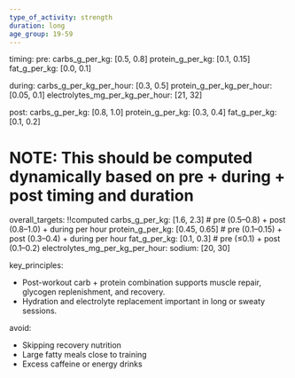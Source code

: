 ```yaml
---
type_of_activity: strength
duration: long
age_group: 19-59
---
```


timing:
pre:
carbs_g_per_kg: [0.5, 0.8]
protein_g_per_kg: [0.1, 0.15]
fat_g_per_kg: [0.0, 0.1]

during:
carbs_g_per_kg_per_hour: [0.3, 0.5]
protein_g_per_kg_per_hour: [0.05, 0.1]
electrolytes_mg_per_kg_per_hour: [21, 32]

post:
carbs_g_per_kg: [0.8, 1.0]
protein_g_per_kg: [0.3, 0.4]
fat_g_per_kg: [0.1, 0.2]

# NOTE: This should be computed dynamically based on pre + during + post timing and duration

overall_targets: !!computed
carbs_g_per_kg: [1.6, 2.3] # pre (0.5–0.8) + post (0.8–1.0) + during per hour
protein_g_per_kg: [0.45, 0.65] # pre (0.1–0.15) + post (0.3–0.4) + during per hour
fat_g_per_kg: [0.1, 0.3] # pre (≤0.1) + post (0.1–0.2)
electrolytes_mg_per_kg_per_hour:
sodium: [20, 30]

key_principles:

-   Post-workout carb + protein combination supports muscle repair, glycogen replenishment, and recovery.
-   Hydration and electrolyte replacement important in long or sweaty sessions.

avoid:

-   Skipping recovery nutrition
-   Large fatty meals close to training
-   Excess caffeine or energy drinks
